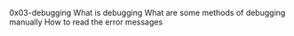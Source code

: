 0x03-debugging
What is debugging
What are some methods of debugging manually
How to read the error messages
